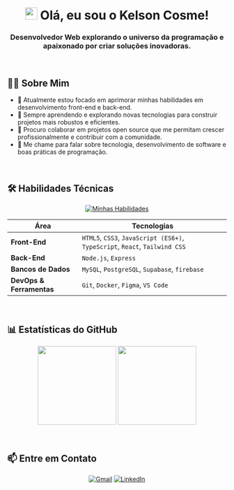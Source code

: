 <h1 align="center">
  <img src="https://media.giphy.com/media/hvRJCLFzcasrR4ia7z/giphy.gif" width="28px" alt="wave">
  Olá, eu sou o Kelson Cosme!
</h1>
<h3 align="center">Desenvolvedor Web explorando o universo da programação e apaixonado por criar soluções inovadoras.</h3>

<br>

## 👨‍💻 Sobre Mim

- 🔭 Atualmente estou focado em aprimorar minhas habilidades em desenvolvimento front-end e back-end.
- 🌱 Sempre aprendendo e explorando novas tecnologias para construir projetos mais robustos e eficientes.
- 👯 Procuro colaborar em projetos open source que me permitam crescer profissionalmente e contribuir com a comunidade.
- 💬 Me chame para falar sobre tecnologia, desenvolvimento de software e boas práticas de programação.

<br>

## 🛠️ Habilidades Técnicas

<p align="center">
  <a href="https://skillicons.dev">
    <img src="https://skillicons.dev/icons?i=html,css,js,ts,react,tailwind,nodejs,express,supabase,mysql,firebase,postgres,docker,git,figma,vscode&perline=10" alt="Minhas Habilidades"/>
  </a>
</p>

| Área         | Tecnologias                                                              |
|--------------|--------------------------------------------------------------------------|
| **Front-End** | `HTML5`, `CSS3`, `JavaScript (ES6+)`, `TypeScript`, `React`, `Tailwind CSS` |
| **Back-End** | `Node.js`, `Express`           |
| **Bancos de Dados** | `MySQL`, `PostgreSQL`, `Supabase`, `firebase`                                                |
| **DevOps & Ferramentas** | `Git`, `Docker`, `Figma`, `VS Code`                                        |

<br>

## 📊 Estatísticas do GitHub

<p align="center">
  <img height="180em" src="https://github-readme-stats.vercel.app/api?username=kelson-cosme&show_icons=true&theme=dracula&include_all_commits=true&count_private=true"/>
  <img height="180em" src="https://github-readme-stats.vercel.app/api/top-langs/?username=kelson-cosme&layout=compact&langs_count=7&theme=dracula"/>
</p>

<br>

## 📫 Entre em Contato

<p align="center">
  <a href="mailto:kelson.almeida123@gmail.com"><img src="https://img.shields.io/badge/Gmail-D14836?style=for-the-badge&logo=gmail&logoColor=white" alt="Gmail"/></a>
  <a href="https://www.linkedin.com/in/kelson-cosme/"><img src="https://img.shields.io/badge/LinkedIn-0077B5?style=for-the-badge&logo=linkedin&logoColor=white" alt="LinkedIn"/></a>
</p>

